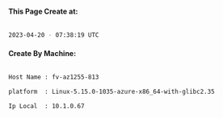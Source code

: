 
   
#### This Page Create at:

```bash

2023-04-20 - 07:38:19 UTC

```

#### Create By Machine:

```bash

Host Name : fv-az1255-813

platform  : Linux-5.15.0-1035-azure-x86_64-with-glibc2.35

Ip Local  : 10.1.0.67

```

